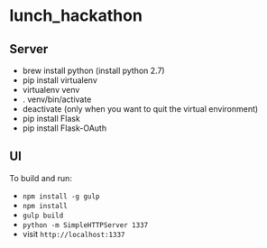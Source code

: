 # lunch_hackathon

## Server
- brew install python (install python 2.7)
- pip install virtualenv
- virtualenv venv
- . venv/bin/activate
- deactivate (only when you want to quit the virtual environment)
- pip install Flask
- pip install Flask-OAuth

## UI

To build and run:

- `npm install -g gulp`
- `npm install`
- `gulp build`
- `python -m SimpleHTTPServer 1337`
- visit `http://localhost:1337`

